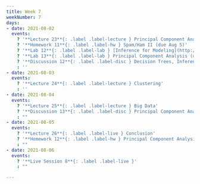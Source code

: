 ```yaml
---
title: Week 7
weekNumber: 7
days:
- date: 2021-08-02
  events:
    ? '**Lecture 23**{: .label .label-lecture } Principal Component Analysis'
    ? '**Homework 11**{: .label .label-hw } Spam/Ham II (due Aug 5)'
    ? '**Lab 12**{: .label .label-lab } [Inference for Modeling](http://data100.datahub.berkeley.edu/hub/user-redirect/git-sync?repo=https://github.com/DS-100/su21&urlpath=tree/su21/lab/lab12&branch=main) (due Aug 7)'
    ? '**Lab 13**{: .label .label-lab } Principal Component Analysis (due Aug 7)'
    ? '**Discussion 12**{: .label .label-disc } Decision Trees, Inference'
    : ''
- date: 2021-08-03
  events:
    ? '**Lecture 24**{: .label .label-lecture } Clustering'
    : ''
- date: 2021-08-04
  events:
    ? '**Lecture 25**{: .label .label-lecture } Big Data'
    ? '**Discussion 13**{: .label .label-disc } Principal Component Analysis, Clustering'
    : ""
- date: 2021-08-05
  events:
    ? '**Lecture 26**{: .label .label-live } Conclusion'
    ? '**Homework 12**{: .label .label-hw } Principal Component Analysis (due Aug 9)'
    : ""
- date: 2021-08-06
  events:
    ? '**Live Session 8**{: .label .label-live }'
    : ""

---
```

